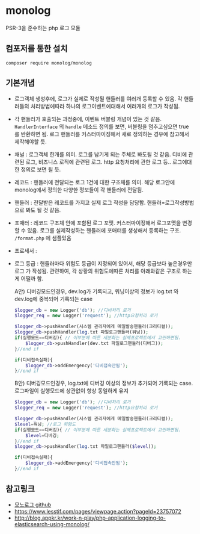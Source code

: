 # monolog
PSR-3을 준수하는 php 로그 모듈

## 컴포저를 통한 설치
```
composer require monolog/monolog
```

## 기본개념
* 로그객체 생성후에, 로그가 실제로 작성될 핸들러를 여러개 등록할 수 있음. 각 핸들러들의 처리방법에따라 하나의 로그이벤트에대해서 여러개의 로그가 작성됨. 
* 각 핸들러가 호출되는 과정중에, 이벤트 버블링 개념이 있는 것 같음. `HandlerInterface` 의 `handle` 메소드 정의를 보면, 버블링을 멈추고싶으면 true 를 반환하면 됨. 로그 핸들러를 커스터마이징해서 새로 정의하는 경우에 참고해서 제작해야할 듯. 
* 채널 : 로그객체 한개를 의미. 로그를 남기게 되는 주체로 봐도될 것 같음. 디비에 관련된 로그, 비즈니스 로직에 관련된 로그. http 요청처리에 관한 로그 등.. 로그에대한 정의로 보면 될 듯.  
* 레코드 : 핸들러에 전달되는 로그 1건에 대한 구조체를 의미. 해당 로그안에 monolog에서 정의한 다양한 정보들이 각 핸들러에 전달됨. 
* 핸들러 : 전달받은 레코드를 가지고 실제 로그 작성을 담당함. 핸들러=로그작성방법 으로 봐도 될 것 같음. 
* 포매터 : 레코드 구조체 안에 포함된 로그 포맷. 커스터마이징해서 로그포맷을 변경할 수 있음.
 로그를 실제작성하는 핸들러에 포매터를 생성해서 등록하는 구조. `/format.php` 에 샘플있음
* 프로세서 : 
* 로그 등급 : 핸들러마다 위험도 등급이 지정되어 있어서, 해당 등급보다 높은경우만 로그 가 작성됨. 
  관련하여, 각 상황의 위험도에따른 처리를 아래와같은 구조로 하는게 어떨까 함.
  
    A안) 디버깅모드인경우, dev.log가 기록되고,  워닝이상의 정보가 log.txt 와 dev.log에 중복되어 기록되는 case
    ``` php
    $logger_db = new Logger('db'); //디비처리 로거
    $logger_req = new Logger('request'); //http요청처리 로거
    
    $logger_db->pushHandler(시스템 관리자에게 메일발송핸들러(크리티컬));
    $logger_db->pushHandler(log.txt 파일로그핸들러(워닝));
    if(실행모드==디버깅){ // 이부분에 따른 세분화는 실제프로젝트에서 고민하면됨. 
        $logger_db->pushHandler(dev.txt 파일로그핸들러(디버그));
    }//end if
    
    if(디비접속실패){
        $logger_db->addEmergency('디비접속안됨');
    }//end if
    ```
    B안) 디버깅모드인경우, log.txt에 디버깅 이상의 정보가 추가되어 기록되는 case. 로그파일이 실행모드에 상관없이 항상 동일하게 유지
    ``` php
    $logger_db = new Logger('db'); //디비처리 로거
    $logger_req = new Logger('request'); //http요청처리 로거
    
    $logger_db->pushHandler(시스템 관리자에게 메일발송핸들러(크리티컬));
    $level=워닝; //로그 위험도
    if(실행모드==디버깅){ // 이부분에 따른 세분화는 실제프로젝트에서 고민하면됨. 
        $level=디버깅;
    }//end if
    $logger_db->pushHandler(log.txt 파일로그핸들러($level));
    
    if(디비접속실패){
        $logger_db->addEmergency('디비접속안됨');
    }//end if
    ```

## 참고링크
* [모노로그 github](https://github.com/Seldaek/monolog)
* https://www.lesstif.com/pages/viewpage.action?pageId=23757072
* http://blog.appkr.kr/work-n-play/php-application-logging-to-elasticsearch-using-monolog/

